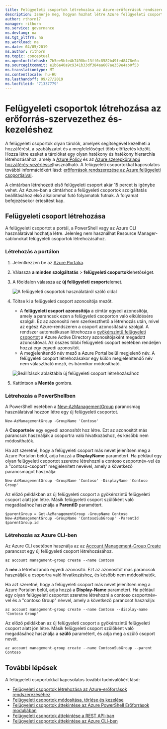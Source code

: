 ```yaml
---
title: Felügyeleti csoportok létrehozása az Azure-erőforrások rendszerezéséhez – Azure-szabályozás
description: Ismerje meg, hogyan hozhat létre Azure felügyeleti csoportokat több erőforrás kezeléséhez a portál, a Azure PowerShell és az Azure CLI használatával.
author: rthorn17
manager: rithorn
ms.service: governance
ms.devlang: na
ms.tgt_pltfrm: na
ms.workload: na
ms.date: 04/05/2019
ms.author: rithorn
ms.topic: conceptual
ms.openlocfilehash: 7b5ee5bfe4b7498bc13ff0c8582b49fed8478e0a
ms.sourcegitcommit: e1b6a40a9c9341b33df384aa607ae359e4ab0f53
ms.translationtype: MT
ms.contentlocale: hu-HU
ms.lasthandoff: 09/27/2019
ms.locfileid: "71337779"
---
```

# <a name="create-management-groups-for-resource-organization-and-management"></a>Felügyeleti csoportok létrehozása az erőforrás-szervezethez és-kezeléshez

A felügyeleti csoportok olyan tárolók, amelyek segítségével kezelheti a hozzáférést, a szabályzatot és a megfelelőséget több előfizetés között. Hozza létre ezeket a tárolókat egy olyan hatékony és hatékony hierarchia létrehozásához, amely a [Azure Policy](../policy/overview.md) és az [Azure szerepköralapú hozzáférés-vezérléssel](../../role-based-access-control/overview.md)használható. A felügyeleti csoportokkal kapcsolatos további információkért lásd: [erőforrások rendszerezése az Azure felügyeleti csoportjaival](overview.md).

A címtárban létrehozott első felügyeleti csoport akár 15 percet is igénybe vehet. Az Azure-ban a címtárhoz a felügyeleti csoportok szolgáltatás beállításához első alkalommal futó folyamatok futnak. A folyamat befejezésekor értesítést kap.

## <a name="create-a-management-group"></a>Felügyeleti csoport létrehozása

A felügyeleti csoportot a portál, a PowerShell vagy az Azure CLI használatával hozhatja létre. Jelenleg nem használhat Resource Manager-sablonokat felügyeleti csoportok létrehozásához.

### <a name="create-in-portal"></a>Létrehozás a portálon

1. Jelentkezzen be az [Azure Portalra](https://portal.azure.com).

1. Válassza **a minden szolgáltatás** > **felügyeleti csoportok**lehetőséget.

1. A főoldalon válassza az **új felügyeleti csoport**elemet.

   ![A felügyeleti csoportok használatáról szóló oldal](./media/main.png)

1. Töltse ki a felügyeleti csoport azonosítója mezőt.

   - A **felügyeleti csoport azonosítója** a címtár egyedi azonosítója, amely a parancsok ezen a felügyeleti csoporton való elküldésére szolgál. Ez az azonosító nem szerkeszthető a létrehozás után, mivel az egész Azure-rendszeren a csoport azonosítására szolgál. A rendszer automatikusan létrehozza a [gyökérszintű felügyeleti csoportot](overview.md#root-management-group-for-each-directory) a Azure Active Directory azonosítójaként megadott azonosítóval. Az összes többi felügyeleti csoport esetében rendeljen hozzá egy egyedi azonosítót.
   - A megjelenítendő név mező a Azure Portal belül megjelenő név. A felügyeleti csoport létrehozásakor egy külön megjelenítendő név nem választható mező, és bármikor módosítható.  

   ![Beállítások ablaktábla új felügyeleti csoport létrehozásához](./media/create_context_menu.png)  

1. Kattintson a **Mentés** gombra.

### <a name="create-in-powershell"></a>Létrehozás a PowerShellben

A PowerShell esetében a [New-AzManagementGroup](/powershell/module/az.resources/new-azmanagementgroup) parancsmag használatával hozzon létre egy új felügyeleti csoportot.

```azurepowershell-interactive
New-AzManagementGroup -GroupName 'Contoso'
```

A **Csoportnév** egy egyedi azonosítót hoz létre. Ezt az azonosítót más parancsok használják a csoportra való hivatkozáshoz, és később nem módosíthatók.

Ha azt szeretné, hogy a felügyeleti csoport más nevet jelenítsen meg a Azure Portalon belül, adja hozzá a **DisplayName** paramétert. Ha például egy olyan felügyeleti csoportot szeretne létrehozni a contoso csoportnév-vel és a "contoso-csoport" megjelenített nevével, amely a következő parancsmagot használja:

```azurepowershell-interactive
New-AzManagementGroup -GroupName 'Contoso' -DisplayName 'Contoso Group'
```

Az előző példákban az új felügyeleti csoport a gyökérszintű felügyeleti csoport alatt jön létre. Másik felügyeleti csoport szülőként való megadásához használja a **ParentID** paramétert.

```azurepowershell-interactive
$parentGroup = Get-AzManagementGroup -GroupName Contoso
New-AzManagementGroup -GroupName 'ContosoSubGroup' -ParentId $parentGroup.id
```

### <a name="create-in-azure-cli"></a>Létrehozás az Azure CLI-ben

Az Azure CLI esetében használja az az [Account Management-Group Create](/cli/azure/account/management-group?view=azure-cli-latest#az-account-management-group-create) parancsot egy új felügyeleti csoport létrehozásához.

```azurecli-interactive
az account management-group create --name Contoso
```

A **név** a létrehozandó egyedi azonosító. Ezt az azonosítót más parancsok használják a csoportra való hivatkozáshoz, és később nem módosíthatók.

Ha azt szeretné, hogy a felügyeleti csoport más nevet jelenítsen meg a Azure Portalon belül, adja hozzá a **Display-Name** paramétert. Ha például egy olyan felügyeleti csoportot szeretne létrehozni a contoso csoportnév-vel és a "contoso Group" névvel, amely a következő parancsot használja:

```azurecli-interactive
az account management-group create --name Contoso --display-name 'Contoso Group'
```

Az előző példákban az új felügyeleti csoport a gyökérszintű felügyeleti csoport alatt jön létre. Másik felügyeleti csoport szülőként való megadásához használja a **szülő** paramétert, és adja meg a szülő csoport nevét.

```azurecli-interactive
az account management-group create --name ContosoSubGroup --parent Contoso
```

## <a name="next-steps"></a>További lépések

A felügyeleti csoportokkal kapcsolatos további tudnivalókért lásd:

- [Felügyeleti csoportok létrehozása az Azure-erőforrások rendszerezéséhez](create.md)
- [Felügyeleti csoportok módosítása, törlése és kezelése](manage.md)
- [Felügyeleti csoportok áttekintése az Azure PowerShell Erőforrások moduljában](/powershell/module/az.resources#resources)
- [Felügyeleti csoportok áttekintése a REST API-ban](/rest/api/resources/managementgroups)
- [Felügyeleti csoportok áttekintése az Azure CLI-ben](/cli/azure/account/management-group)
